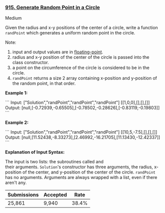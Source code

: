 ### [915. Generate Random Point in a Circle](https://leetcode.com/problems/generate-random-point-in-a-circle/)

Medium

Given the radius and x-y positions of the center of a circle, write a function `` randPoint `` which generates a uniform random point in the circle.

Note:

1.   input and output values are in <a href="https://www.webopedia.com/TERM/F/floating_point_number.html" target="_blank">floating-point</a>.
2.   radius and x-y position of the center of the circle is passed into the class constructor.
3.   a point on the circumference of the circle is considered to be in the circle.
4.   `` randPoint `` returns a size 2 array containing x-position and y-position of the random point, in that order.

<div>
<p><strong>Example 1:</strong></p>
```
Input: 
<span id="example-input-1-1">["Solution","randPoint","randPoint","randPoint"]
</span><span id="example-input-1-2">[[1,0,0],[],[],[]]</span>
Output: <span id="example-output-1">[null,[-0.72939,-0.65505],[-0.78502,-0.28626],[-0.83119,-0.19803]]</span>
```
<div>
<p><strong>Example 2:</strong></p>
```
Input: 
<span id="example-input-2-1">["Solution","randPoint","randPoint","randPoint"]
</span><span id="example-input-2-2">[[10,5,-7.5],[],[],[]]</span>
Output: <span id="example-output-2">[null,[11.52438,-8.33273],[2.46992,-16.21705],[11.13430,-12.42337]]</span>
```
</div>
<p><strong>Explanation of Input Syntax:</strong></p>
<p>The input is two lists: the subroutines called and their arguments. <code>Solution</code>'s constructor has three arguments, the radius, x-position of the center, and y-position of the center of the circle. <code>randPoint</code> has no arguments. Arguments are always wrapped with a list, even if there aren't any.</p>
</div>

| Submissions    | Accepted     | Rate   |
| -------------- | ------------ | ------ |
| 25,861 | 9,940 | 38.4% |